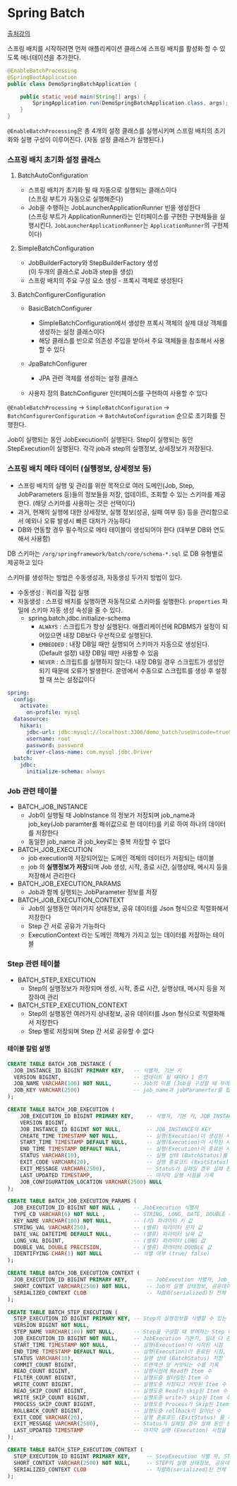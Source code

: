 # Spring Batch

[출처강의](https://www.inflearn.com/course/%EC%8A%A4%ED%94%84%EB%A7%81-%EB%B0%B0%EC%B9%98)

스프링 배치를 시작하려면 먼저 애플리케이션 클래스에 스프링 배치를 활성화 할 수 있도록 애너테이션을 추가한다.

```java
@EnableBatchProcessing
@SpringBootApplication
public class DemoSpringBatchApplication {

    public static void main(String[] args) {
        SpringApplication.run(DemoSpringBatchApplication.class, args);
    }
}
```

`@EnableBatchProcessing`은 총 4개의 설정 클래스를 실행시키며 스프링 배치의 초기화와 실행 구성이 이루어진다. (자동 설정 클래스가 실행된다.)


### 스프링 배치 초기화 설정 클래스
1. BatchAutoConfiguration
   - 스프링 배치가 초기화 될 때 자동으로 실행되는 클래스이다 <br/> (스프링 부트가 자동으로 실행해준다) 
   - Job을 수행하는 JobLauncherApplicationRunner 빈을 생성한다 <br/> (스프링 부트가 ApplicationRunner라는 인터페이스를 구현한 구현체들을 실행시킨다. `JobLauncherApplicationRunner`는  `ApplicationRunner`의 구현체이다)
   
2. SimpleBatchConfiguration
    - JobBuilderFactory와 StepBuilderFactory 생성 <br/> (이 두개의 클래스로 Job과 step을 생성)
    - 스프링 배치의 주요 구성 요소 생성 - 프록시 객체로 생성된다
   
3. BatchConfigurerConfiguration
   - BasicBatchConfigurer
     - SimpleBatchConfiguration에서 생성한 프록시 객체의 실제 대상 객체를 생성하는 설정 클래스이다
     - 해당 클래스를 빈으로 의존성 주입을 받아서 주요 객체들을 참조해서 사용할 수 있다
   
   - JpaBatchConfigurer
     - JPA 관련 객체를 생성하는 설정 클래스
   
   - 사용자 정의 BatchConfigurer 인터페이스를 구현하여 사용할 수 있다

`@EnableBatchProcessing` -> `SimpleBatchConfiguration` -> `BatchConfigurerConfiguration` -> `BatchAutoConfiguration` 순으로 초기화를 진행한다.


Job이 실행되는 동안 JobExecution이 실행된다. Step이 실행되는 동안 StepExecution이 실행된다.
각각 job과 step의 실행정보, 상세정보가 저장된다.


### 스프링 배치 메타 데이터 (실행정보, 상세정보 등)
- 스프링 배치의 실행 및 관리를 위한 목적으로 여러 도메인(Job, Step, JobParameters 등)들의 정보들을 저장, 업데이트, 조회할 수 있는 스키마를 제공한다. (해당 스키마를 사용하는 것은 선택이다)
- 과거, 현재의 실행에 대한 상세정보, 실행 정보(성공, 실패 여부 등) 등을 관리함으로서 예외나 오류 발생시 빠른 대처가 가능하다
- DB와 연동할 경우 필수적으로 메타 테이블이 생성되어야 한다 (대부분 DB와 연도해서 사용함)

DB 스키마는 `/org/springframework/batch/core/schema-*.sql` 로 DB 유형별로 제공하고 있다

스키마를 생성하는 방법은 수동생성과, 자동생성 두가지 방법이 있다.
- 수동생성 : 쿼리를 직접 실행
- 자동생성 : 스프링 배치를 실행하면 자동적으로 스키마를 실행한다. `properties` 파일에 스키마 자동 생성 속성을 줄 수 있다.
  - spring.batch.jdbc.initialize-schema
    - `ALWAYS` : 스크립트가 항상 실행된다. 애플리케이션에 RDBMS가 설정이 되어있으면 내장 DB보다 우선적으로 실행된다.
    - `EMBEDDED` : 내장 DB일 때만 실행되어 스키마가 자동으로 생성된다. (Default 설정) 내장 DB일 때만 사용할 수 있음
    - `NEVER` : 스크립트를 실행하지 않는다. 내장 DB일 경우 스크립트가 생성안되기 때문에 오류가 발생한다. 운영에서 수동으로 스크립트를 생성 후 설정할 때 쓰는 설정값이다

    
```yaml
spring:
  config:
    activate:
      on-profile: mysql
  datasource:
    hikari:
      jdbc-url: jdbc:mysql://localhost:3306/demo_batch?useUnicode=true&characterEncoding=utf8
      username: root
      password: password
      driver-class-name: com.mysql.jdbc.Driver
  batch:
    jdbc:
      initialize-schema: always
```


### Job 관련 테이블

- BATCH_JOB_INSTANCE
  - Job이 실행될 때 JobInstance 의 정보가 저장되며 job_name과 job_key(Job paramter롤 해쉬값으로 한 데이터)를 키로 하여 하나의 데이터를 저장한다 
  - 동일한 job_name 과 job_key로는 중복 저장할 수 없다
- BATCH_JOB_EXECUTION
  - job execution에 저장되어있는 도메인 객체의 데이터가 저장되는 테이블 
  - job 의 **실행정보가 저장**되며 Job 생성, 시작, 종료 시간, 실행상태, 메시지 등을 저장해서 관리한다
- BATCH_JOB_EXECUTION_PARAMS
  - Job과 함께 실행되는 JobParameter 정보를 저장
- BATCH_JOB_EXECUTION_CONTEXT
  - Job의 실행동안 여러가지 상태정보, 공유 데이터를 Json 형식으로 직렬화해서 저장한다
  - Step 간 서로 공유가 가능하다
  - ExecutionContext 라는 도메인 객체가 가지고 있는 데이터를 저장하는 테이블

### Step 관련 테이블

- BATCH_STEP_EXECUTION
  - Step의 실행정보가 저장되며 생성, 시작, 종료 시간, 실행상태, 메시지 등을 저장하여 관리
- BATCH_STEP_EXECUTION_CONTEXT
  - Step의 실행동안 여러가지 상내정보, 공유 데이터를 Json 형식으로 직렬화해서 저장한다
  - Step 별로 저장되며 Step 간 서로 공유할 수 없다


#### 테이블 칼럼 설명

```sql
CREATE TABLE BATCH_JOB_INSTANCE (
  JOB_INSTANCE_ID BIGINT PRIMARY KEY,   -- 식별자, 기본 키
  VERSION BIGINT,                       -- 업데이트 될 떄마다 1 증가 
  JOB_NAME VARCHAR(100) NOT NULL,       -- Job의 이름 (Job을 구성할 때 부여)
  JOB_KEY VARCHAR(2500)                 -- job_name과 jobParamerter를 합쳐서 해싱한 값 (유잃한 job_key만 저장된다) 
);
```

```sql
CREATE TABLE BATCH_JOB_EXECUTION (
    JOB_EXECUTION_ID BIGINT PRIMARY KEY,    -- 식별자, 기본 키, JOB_INSTANCE와 일대 다 관계
    VERSION BIGINT,                         
    JOB_INSTANCE_ID BIGINT NOT NULL,        -- JOB_INSTANCE의 KEY
    CREATE_TIME TIMESTAMP NOT NULL,         -- 실행(Execution)이 생성된 시점
    START_TIME TIMESTAMP DEFAULT NULL,      -- 실행(Execution)이 시작된 시점
    END_TIME TIMESTAMP DEFAULT NULL,        -- 실행(Execution)이 종료된 시점, Job 실행 도중 오류가 발생해서 Job이 중단된 경우 저장되지 않을 수 있다
    STATUS VARCHAR(10),                     -- 실행 상태 (BatchStatus)를 저장 (COMPLETED, FAILED, STOPPED ...)
    EXIT_CODE VARCHAR(20),                  -- 실행 종료코드 (ExitStatus) 를 저장 (COMPLETED, FAILED ...) 
    EXIT_MESSAGE VARCHAR(2500),             -- Status가 실패일 경우 실패 원인 등의 내용을 저장
    LAST_UPDATED TIMESTAMP,                 -- 마지막 실행 시점을 기록
    JOB_CONFIGURATION_LOCATION VARCHAR(2500) NULL
);
```

```sql
CREATE TABLE BATCH_JOB_EXECUTION_PARAMS (
  JOB_EXECUTION_ID BIGINT NOT NULL ,    -- JobExecution 식별자
  TYPE_CD VARCHAR(6) NOT NULL ,         -- STRING, LONG, DATE, DOUBLE 타입 정보
  KEY_NAME VARCHAR(100) NOT NULL,       -- (키) 파라미터 키 값
  STRING_VAL VARCHAR(250),              -- (밸류) 파라미터 문자 값
  DATE_VAL DATETIME DEFAULT NULL,       -- (밸류) 파라미터 날짜 값
  LONG_VAL BIGINT,                      -- (밸류) 파라미터 LONG 값
  DOUBLE_VAL DOUBLE PRECISION,          -- (밸류) 파라미터 DOUBLE 값
  IDENTIFYING CHAR(1) NOT NULL          -- 식별 여부 (true/ false)
);
```

```sql
CREATE TABLE BATCH_JOB_EXECUTION_CONTEXT (
  JOB_EXECUTION_ID BIGINT PRIMARY KEY,      -- JobExecution 식별자, Job_Execution마다 생성된다.
  SHORT_CONTEXT VARCHAR(2500) NOT NULL,     -- Job의 실행 상태정보, 공유데이터 등의 정보를 문자열로 저장한다
  SERIALIZED_CONTEXT CLOB                   -- 직렬화(serialized)된 전체 컨텍스트
);
```

```sql
CREATE TABLE BATCH_STEP_EXECUTION (
  STEP_EXECUTION_ID BIGINT PRIMARY KEY, -- Step의 실행정보를 식별할 수 있는 기본 키
  VERSION BIGINT NOT NULL,
  STEP_NAME VARCHAR(100) NOT NULL,      -- Step을 구성할 때 부여하는 Step 이름
  JOB_EXECUTION_ID BIGINT NOT NULL,     -- JobExecution 기본키, 일대 다 관계
  START_TIME TIMESTAMP NOT NULL,        -- 실행(Execution)이 시작된 시점
  END_TIME TIMESTAMP DEFAULT NULL,      -- 실행(Execution)이 종료된 시점, 오류가 발생하여 Job이 중단된 경우 저장되지 않을 수 있다
  STATUS VARCHAR(10),                   -- 실행 상태 (BatchStatus) 저장
  COMMIT_COUNT BIGINT,                  -- 트랜잭션 당 커밋되는 수를 기록
  READ_COUNT BIGINT,                    -- 실행시점에 Read한 Item 수
  FILTER_COUNT BIGINT,                  -- 실행도중 필터링된 Item 수
  WRITE_COUNT BIGINT,                   -- 실행도중 저장되고 커밋된 Item 수
  READ_SKIP_COUNT BIGINT,               -- 실행도중 Read가 skip된 Item 수
  WRITE_SKIP_COUNT BIGINT,              -- 실행도중 write가 skip된 Item 수
  PROCESS_SKIP_COUNT BIGINT,            -- 실행도중 Process가 Skip된 Item 수
  ROLLBACK_COUNT BIGINT,                -- 실행도중 rollback이 일어난 수
  EXIT_CODE VARCHAR(20),                -- 실행 종료코드 (ExitStatus) 를 저장
  EXIT_MESSAGE VARCHAR(2500),           -- Status가 실패일 경우 실패 원인 등을 저장
  LAST_UPDATED TIMESTAMP                -- 마지막 실행 (Execution) 시점을 TimeStamp 형식으로 기록
);
```

```sql
CREATE TABLE BATCH_STEP_EXECUTION_CONTEXT (
  STEP_EXECUTION_ID BIGINT PRIMARY KEY,     -- StepExecution 식별 자, STEP_EXECUTION 마다 각각 생성
  SHORT_CONTEXT VARCHAR(2500) NOT NULL,     -- STEP의 실행 상태정보, 공유데이터 등의 정보를 문자열로 저장
  SERIALIZED_CONTEXT CLOB                   -- 직렬화(serialized)된 전체 컨텍스트
);
```